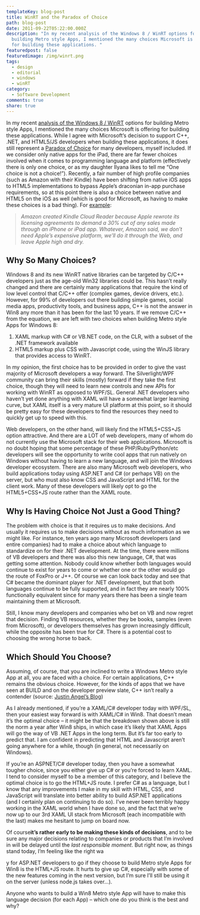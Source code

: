 ```yaml
---
templateKey: blog-post
title: WinRT and the Paradox of Choice
path: blog-post
date: 2011-09-22T05:22:00.000Z
description: "In my recent analysis of the Windows 8 / WinRT options for
  building Metro style Apps, I mentioned the many choices Microsoft is offering
  for building these applications. "
featuredpost: false
featuredimage: /img/winrt.png
tags:
  - design
  - editorial
  - windows
  - winRT
category:
  - Software Development
comments: true
share: true
---
```

In my recent [analysis of the Windows 8 / WinRT](http://stevesmithblog.com/blog/analyzing-windows-8-and-winrt) options for building Metro style Apps, I mentioned the many choices Microsoft is offering for building these applications. While I agree with Microsoft’s decision to support C++, .NET, and HTML5/JS developers when building these applications, it does still represent a [Paradox of Choice](http://en.wikipedia.org/wiki/The_Paradox_of_Choice) for many developers, myself included. If we consider only native apps for the iPad, there are far fewer choices involved when it comes to programming language and platform (effectively there is only one choice, or as my daughter Ilyana likes to tell me “One choice is not a choice!”). Recently, a fair number of high profile companies (such as Amazon with their Kindle) have been shifting from native iOS apps to HTML5 implementations to bypass Apple’s draconian in-app purchase requirements, so at this point there is also a choice between native and HTML5 on the iOS as well (which is good for Microsoft, as having to make these choices is a bad thing). For [example](http://www.abc.net.au/technology/articles/2011/09/22/3323699.htm):

> *Amazon created Kindle Cloud Reader because Apple rewrote its licensing agreements to demand a 30% cut of any sales made through an iPhone or iPad app. Whatever, Amazon said, we don’t need Apple’s expensive platform, we’ll do it through the Web, and leave Apple high and dry.*

## Why So Many Choices?

Windows 8 and its new WinRT native libraries can be targeted by C/C++ developers just as the age-old Win32 libraries could be. This hasn’t really changed and there are certainly many applications that require the kind of low level control that C/C++ offer (complex games, device drivers, etc.). However, for 99% of developers out there building simple games, social media apps, productivity tools, and business apps, C++ is not the answer in Win8 any more than it has been for the last 10 years. If we remove C/C++ from the equation, we are left with two choices when building Metro style Apps for Windows 8:

1. XAML markup with C# or VB.NET code, on the CLR, with a subset of the .NET framework available
2. HTML5 markup plus CSS with Javascript code, using the WinJS library that provides access to WinRT.

In my opinion, the first choice has to be provided in order to give the vast majority of Microsoft developers a way forward. The Silverlight/WPF community can bring their skills (mostly) forward if they take the first choice, though they will need to learn new controls and new APIs for working with WinRT as opposed to WPF/SL. General .NET developers who haven’t yet done anything with XAML will have a somewhat larger learning curve, but XAML itself is a very mature UI platform at this point, so it should be pretty easy for these developers to find the resources they need to quickly get up to speed with this.

Web developers, on the other hand, will likely find the HTML5+CSS+JS option attractive. And there are a LOT of web developers, many of whom do not currently use the Microsoft stack for their web applications. Microsoft is no doubt hoping that some percentage of these PHP/Ruby/Python/etc developers will see the opportunity to write cool apps that run natively on Windows without having to learn a new language, and will join the Windows developer ecosystem. There are also many Microsoft web developers, who build applications today using ASP.NET and C# (or perhaps VB) on the server, but who must also know CSS and JavaScript and HTML for the client work. Many of these developers will likely opt to go the HTML5+CSS+JS route rather than the XAML route.

## Why Is Having Choice Not Just a Good Thing?

The problem with choice is that it requires us to make decisions. And usually it requires us to make decisions without as much information as we might like. For instance, ten years ago many Microsoft developers (and entire companies) had to make a choice about which language to standardize on for their .NET development. At the time, there were millions of VB developers and there was also this new language, C#, that was getting some attention. Nobody could know whether both languages would continue to exist for years to come or whether one or the other would go the route of FoxPro or J++. Of course we can look back today and see that C# became the dominant player for .NET development, but that both languages continue to be fully supported, and in fact they are nearly 100% functionally equivalent since for many years there has been a single team maintaining them at Microsoft.

Still, I know many developers and companies who bet on VB and now regret that decision. Finding VB resources, whether they be books, samples (even from Microsoft), or developers themselves has grown increasingly difficult, while the opposite has been true for C#. There is a potential cost to choosing the wrong horse to back.

## Which Should You Choose?

Assuming, of course, that you are inclined to write a Windows Metro style App at all, you are faced with a choice. For certain applications, C++ remains the obvious choice. However, for the kinds of apps that we have seen at BUILD and on the developer preview slate, C++ isn’t really a contender (source: [Justin Angel’s Blog](http://justinangel.net/ReverseEngineerWin8Apps))

As I already mentioned, if you’re a XAML/C# developer today with WPF/SL, then your easiest way forward is with XAML/C# in Win8. That doesn’t mean it’s the optimal choice – it might be that the breakdown shown above is still the norm a year after Win8 ships, in which case it’s likely that XAML Apps will go the way of VB .NET Apps in the long term. But it’s far too early to predict that. I am confident in predicting that HTML and Javascript aren’t going anywhere for a while, though (in general, not necessarily on Windows).

If you’re an ASPNET/C# developer today, then you have a somewhat tougher choice, since you either give up C# or you’re forced to learn XAML. I tend to consider myself to be a member of this category, and I believe the optimal choice is to go the HTML+JS route. I prefer C# as a language, but I know that any improvements I make in my skill with HTML, CSS, and JavaScript will translate into better ability to build ASP.NET applications (and I certainly plan on continuing to do so). I’ve never been terribly happy working in the XAML world when I have done so, and the fact that we’re now up to our 3rd XAML UI stack from Microsoft (each incompatible with the last) makes me hesitant to jump on board now.

Of course**it’s rather early to be making these kinds of decisions**, and to be sure any major decisions relating to companies or products that I’m involved in will be delayed until the *last responsible moment*. But right now, as things stand today, I’m feeling like the right wa

y for ASP.NET developers to go if they choose to build Metro style Apps for Win8 is the HTML+JS route. It hurts to give up C#, especially with some of the new features coming in the next version, but I’m sure I’ll still be using it on the server (unless node.js takes over…).

Anyone who wants to build a Win8 Metro style App will have to make this language decision (for each App) – which one do you think is the best and why?